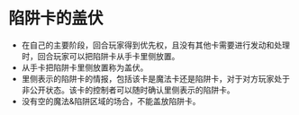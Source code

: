 # 陷阱卡的盖伏

* 在自己的主要阶段，回合玩家得到优先权，且没有其他卡需要进行发动和处理时，回合玩家可以把陷阱卡从手卡里侧放置。
* 从手卡把陷阱卡里侧放置称为盖伏。
* 里侧表示的陷阱卡的情报，包括该卡是魔法卡还是陷阱卡，对于对方玩家处于非公开状态。该卡的控制者可以随时确认里侧表示的陷阱卡。
* 没有空的魔法&陷阱区域的场合，不能盖放陷阱卡。

